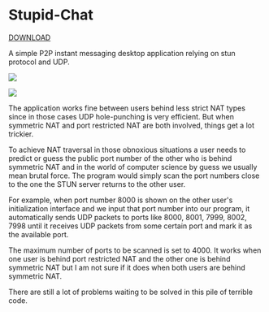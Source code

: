 # Stupid-Chat

[DOWNLOAD](https://github.com/dec32/Stupid-Chat/releases/download/v0.1/Stupid.Chat.7z)

A simple P2P instant messaging desktop application relying on stun protocol and UDP.

![](https://github.com/dec32/Image-Storage/blob/master/Initialization.png)

![](https://github.com/dec32/Image-Storage/blob/master/Chatting.png)

The application works fine between users behind less strict NAT types since in those cases UDP hole-punching is very efficient. But when symmetric NAT and port restricted NAT are both involved, things get a lot trickier. 

To achieve NAT traversal in those obnoxious situations a user needs to predict or guess the public port number of the other who is behind symmetric NAT and in the world of computer science by guess we usually mean brutal force. The program would simply scan the port numbers close to the one the STUN server returns to the other user. 

For example, when port number 8000 is shown on the other user's initialization interface and we input that port number into our program, it automatically sends UDP packets to ports like 8000, 8001, 7999, 8002, 7998 until it receives UDP packets from some certain port and mark it as the available port. 

The maximum number of ports to be scanned is set to 4000. It works when one user is behind port restricted NAT and the other one is behind symmetric NAT but I am not sure if it does when both users are behind symmetric NAT.

There are still a lot of problems waiting to be solved in this pile of terrible code.
